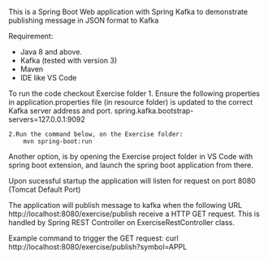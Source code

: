 This is a Spring Boot Web application with Spring Kafka to demonstrate publishing message in JSON format to Kafka

Requirement: 
- Java 8 and above.
- Kafka (tested with version 3)
- Maven 
- IDE like VS Code

To run the code checkout Exercise folder
	1. Ensure the following properties in application.properties file (in resource folder) is updated to the correct Kafka server address and port.
		spring.kafka.bootstrap-servers=127.0.0.1:9092
		
	2.Run the command below, on the Exercise folder: 
		mvn spring-boot:run

Another option, is by opening the Exercise project folder in VS Code with spring boot extension, and launch the spring boot application from there.

Upon sucessful startup the application will listen for request on port 8080 (Tomcat Default Port)

The application will publish message to kafka when the following URL http://localhost:8080/exercise/publish receive a HTTP GET request. 
This is handled by Spring REST Controller on ExerciseRestController class.

Example command to trigger the GET request:
	curl http://localhost:8080/exercise/publish?symbol=APPL



